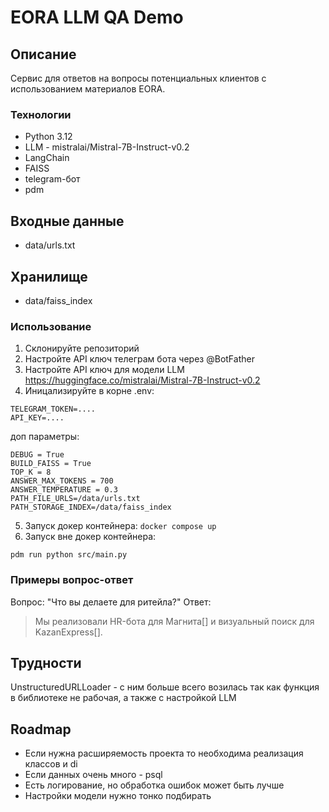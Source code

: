 # EORA LLM QA Demo

## Описание
Сервис для ответов на вопросы потенциальных клиентов с использованием материалов EORA.

### Технологии
- Python 3.12
- LLM - mistralai/Mistral-7B-Instruct-v0.2
- LangChain
- FAISS
- telegram-бот
- pdm
## Входные данные
- data/urls.txt
## Хранилище
- data/faiss_index
### Использование
1. Склонируйте репозиторий
2. Настройте API ключ телеграм бота через @BotFather
3. Настройте API ключ для модели LLM https://huggingface.co/mistralai/Mistral-7B-Instruct-v0.2
4. Иницализируйте в корне .env:
```
TELEGRAM_TOKEN=....
API_KEY=....
```
доп параметры:
```
DEBUG = True
BUILD_FAISS = True
TOP_K = 8
ANSWER_MAX_TOKENS = 700
ANSWER_TEMPERATURE = 0.3
PATH_FILE_URLS=/data/urls.txt
PATH_STORAGE_INDEX=/data/faiss_index
```
5. Запуск докер контейнера:
```docker compose up```
6. Запуск вне докер контейнера:
```pdm install
pdm run python src/main.py
```
### Примеры вопрос-ответ
Вопрос: "Что вы делаете для ритейла?"
Ответ:
> Мы реализовали HR-бота для Магнита[] и визуальный поиск для KazanExpress[].

## Трудности
UnstructuredURLLoader - с ним больше всего возилась так как функция в библиотеке не рабочая,
а также с настройкой LLM
## Roadmap
- Если нужна расширяемость проекта то необходима реализация классов и di
- Если данных очень много - psql
- Есть логирование, но обработка ошибок может быть лучше
- Настройки модели нужно тонко подбирать
